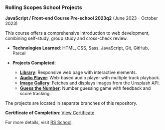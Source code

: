 ### Rolling Scopes School Projects

**JavaScript / Front-end Course Pre-school 2023q2**
(June 2023 - October 2023)

This course offers a comprehensive introduction to web development, combining self-study, group study and cross-check review.

- **Technologies Learned**: HTML, CSS, Sass, JavaScript, Git, GitHub, Parcel
- **Projects Completed**:

  - **[Library](https://liudmilarodzina.github.io/rollingscopes-2023q2-stage0/library/)**: Responsive web page with interactive elements.
  - **[Audio Player](https://liudmilarodzina.github.io/rollingscopes-2023q2-stage0/audio-player/)**: Web-based audio player with multiple track playback.
  - **[Image Gallery](https://liudmilarodzina.github.io/rollingscopes-2023q2-stage0/image-gallery/)**: Fetches and displays images from the Unsplash API.
  - **[Guess the Number](https://liudmilarodzina.github.io/rollingscopes-2023q2-stage0/guess-the-number/)**: Number guessing game with feedback and score tracking.

The projects are located in separate branches of this repository.

**Certificate of Completion**: [View Certificate](https://app.rs.school/certificate/gkpxoxk6)

For more details, visit [RS School](https://rs.school/). 
